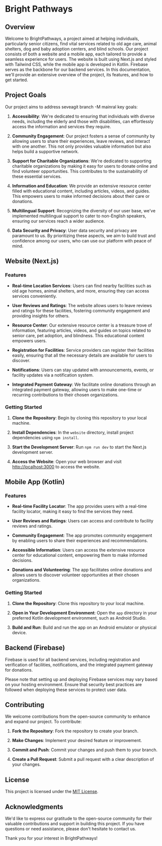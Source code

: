 # Bright Pathways

## Overview

Welcome to BrightPathways, a project aimed at helping individuals, particularly senior citizens, find vital services related to old age care, animal shelters, dog and baby adoption centers, and blind schools. Our project consists of both a website and a mobile app, each tailored to provide a seamless experience for users. The website is built using Next.js and styled with Tailwind CSS, while the mobile app is developed in Kotlin. Firebase serves as the backbone for our backend services. In this documentation, we'll provide an extensive overview of the project, its features, and how to get started.

## Project Goals

Our project aims to address seveagit branch -M mainral key goals:

1. **Accessibility**: We're dedicated to ensuring that individuals with diverse needs, including the elderly and those with disabilities, can effortlessly access the information and services they require.

2. **Community Engagement**: Our project fosters a sense of community by allowing users to share their experiences, leave reviews, and interact with one another. This not only provides valuable information but also helps build a supportive network.

3. **Support for Charitable Organizations**: We're dedicated to supporting charitable organizations by making it easy for users to donate online and find volunteer opportunities. This contributes to the sustainability of these essential services.

4. **Information and Education**: We provide an extensive resource center filled with educational content, including articles, videos, and guides. This empowers users to make informed decisions about their care or donations.

5. **Multilingual Support**: Recognizing the diversity of our user base, we've implemented multilingual support to cater to non-English speakers, ensuring our services reach a wider audience.

6. **Data Security and Privacy**: User data security and privacy are paramount to us. By prioritizing these aspects, we aim to build trust and confidence among our users, who can use our platform with peace of mind.

## Website (Next.js)

### Features

- **Real-time Location Services**: Users can find nearby facilities such as old age homes, animal shelters, and more, ensuring they can access services conveniently.

- **User Reviews and Ratings**: The website allows users to leave reviews and ratings for these facilities, fostering community engagement and providing insights for others.

- **Resource Center**: Our extensive resource center is a treasure trove of information, featuring articles, videos, and guides on topics related to senior care, pet adoption, and blindness. This educational content empowers users.

- **Registration for Facilities**: Service providers can register their facilities easily, ensuring that all the necessary details are available for users to discover.

- **Notifications**: Users can stay updated with announcements, events, or facility updates via a notification system.

- **Integrated Payment Gateway**: We facilitate online donations through an integrated payment gateway, allowing users to make one-time or recurring contributions to their chosen organizations.

### Getting Started

1. **Clone the Repository**: Begin by cloning this repository to your local machine.

2. **Install Dependencies**: In the `website` directory, install project dependencies using `npm install`.

3. **Start the Development Server**: Run `npm run dev` to start the Next.js development server.

4. **Access the Website**: Open your web browser and visit [http://localhost:3000](http://localhost:3000) to access the website.

## Mobile App (Kotlin)

### Features

- **Real-time Facility Locator**: The app provides users with a real-time facility locator, making it easy to find the services they need.

- **User Reviews and Ratings**: Users can access and contribute to facility reviews and ratings.

- **Community Engagement**: The app promotes community engagement by enabling users to share their experiences and recommendations.

- **Accessible Information**: Users can access the extensive resource center for educational content, empowering them to make informed decisions.

- **Donations and Volunteering**: The app facilitates online donations and allows users to discover volunteer opportunities at their chosen organizations.

### Getting Started

1. **Clone the Repository**: Clone this repository to your local machine.

2. **Open in Your Development Environment**: Open the `app` directory in your preferred Kotlin development environment, such as Android Studio.

3. **Build and Run**: Build and run the app on an Android emulator or physical device.

## Backend (Firebase)

Firebase is used for all backend services, including registration and verification of facilities, notifications, and the integrated payment gateway for donations.

Please note that setting up and deploying Firebase services may vary based on your hosting environment. Ensure that security best practices are followed when deploying these services to protect user data.

## Contributing

We welcome contributions from the open-source community to enhance and expand our project. To contribute:

1. **Fork the Repository**: Fork the repository to create your branch.

2. **Make Changes**: Implement your desired feature or improvement.

3. **Commit and Push**: Commit your changes and push them to your branch.

4. **Create a Pull Request**: Submit a pull request with a clear description of your changes.

## License

This project is licensed under the [MIT License](LICENSE).

## Acknowledgments

We'd like to express our gratitude to the open-source community for their valuable contributions and support in building this project. If you have questions or need assistance, please don't hesitate to contact us.

Thank you for your interest in BrightPathways!